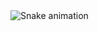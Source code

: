 <img src="https://raw.githubusercontent.com/Kintanuki/Kintanuki/output/snake.svg" alt="Snake animation" />

###
